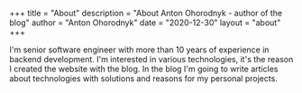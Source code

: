 +++
title = "About"
description = "About Anton Ohorodnyk - author of the blog"
author = "Anton Ohorodnyk"
date = "2020-12-30"
layout = "about"
+++

I'm senior software engineer with more than 10 years of experience in backend development.
I'm interested in various technologies, it's the reason I created the website with the blog.
In the blog I'm going to write articles about technologies with solutions and reasons for my personal projects.
